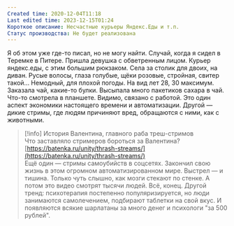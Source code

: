 ```yaml
---
Created time: 2020-12-04T11:18
Last edited time: 2023-12-15T01:24
Короткое описание: Несчастные курьеры Яндекс.Еды и т.п.
Статус производства: Не будет реализована
---
```

Я об этом уже где-то писал, но не могу найти.
Случай, когда я сидел в Теремке в Питере. Пришла девушка с обветренным лицом. Курьер яндекс.еды, с этим большим рюкзаком. Села за столик для двоих, на диван. Русые волосы, глаза голубые, щёки розовые, стройная, свитер такой... Немодный, для плохой погоды. На вид лет 28, 30 максимум. Заказала чай, какие-то булки. Высыпала много пакетиков сахара в чай. Что-то смотрела в планшете. Видимо, связано с работой.
Это один аспект экономики настоящего времени и автоматизации.
Другой — дикие стримы, где людям причиняют вред, обращаются с ними, как с животными.

> [!info] История Валентина, главного раба треш-стримов  
> Что заставляло стримеров бороться за Валентина?  
> [https://batenka.ru/unity/thrash-streams/](https://batenka.ru/unity/thrash-streams/)  
Ещё один — стримы самоубийств в соцсетях. Закончил свою жизнь в этом огромном автоматизированном мире. Выстрел — и тишина. Только чуть слышно, как мозги стекают по стенке. А потом это видео смотрят тысячи людей. Всё, конец.
Другой тренд: психотерапия постепенно популяризируется, но люди занимаются самолечением, подбирают таблетки на свой вкус. И появляются всякие шарлатаны за много денег и психологи "за 500 рублей".